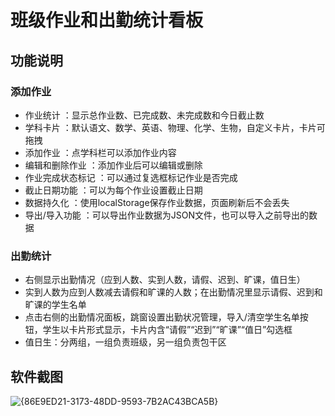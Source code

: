 # 班级作业和出勤统计看板

## 功能说明
### 添加作业
- 作业统计 ：显示总作业数、已完成数、未完成数和今日截止数
- 学科卡片 ：默认语文、数学、英语、物理、化学、生物，自定义卡片，卡片可拖拽
- 添加作业 ：点学科栏可以添加作业内容 
- 编辑和删除作业 ：添加作业后可以编辑或删除
- 作业完成状态标记 ：可以通过复选框标记作业是否完成
- 截止日期功能 ：可以为每个作业设置截止日期
- 数据持久化 ：使用localStorage保存作业数据，页面刷新后不会丢失
- 导出/导入功能 ：可以导出作业数据为JSON文件，也可以导入之前导出的数据
    
### 出勤统计
- 右侧显示出勤情况（应到人数、实到人数，请假、迟到、旷课，值日生）
- 实到人数为应到人数减去请假和旷课的人数；在出勤情况里显示请假、迟到和旷课的学生名单
- 点击右侧的出勤情况面板，跳窗设置出勤状况管理，导入/清空学生名单按钮，学生以卡片形式显示，卡片内含“请假”“迟到”“旷课”“值日”勾选框
- 值日生：分两组，一组负责班级，另一组负责包干区

## 软件截图
![{86E9ED21-3173-48DD-9593-7B2AC43BCA5B}](https://github.com/user-attachments/assets/2eb059c4-624d-4465-b566-34155bd37415)
